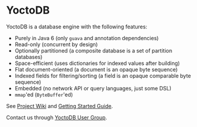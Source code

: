 # YoctoDB

YoctoDB is a database engine with the following features:

 * Purely in Java 6 (only `guava` and annotation dependencies)
 * Read-only (concurrent by design)
 * Optionally partitioned (a composite database is a set of partition databases)
 * Space-efficient (uses dictionaries for indexed values after building)
 * Flat document-oriented (a document is an opaque byte sequence)
 * Indexed fields for filtering/sorting (a field is an opaque comparable byte sequence)
 * Embedded (no network API or query languages, just some DSL)
 * `mmap`'ed (`ByteBuffer`'ed)

See [Project Wiki][1] and [Getting Started Guide][2].

Contact us through [YoctoDB User Group][3].

[1]: https://bitbucket.org/yandex/yoctodb/wiki/Home
[2]: https://bitbucket.org/yandex/yoctodb/wiki/GettingStarted
[3]: https://groups.google.com/forum/#!forum/yoctodb


